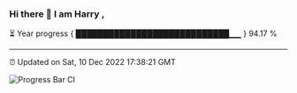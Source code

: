### Hi there 👋 I am Harry , 

⏳ Year progress { ████████████████████████████▁▁ } 94.17 %

---

⏰ Updated on Sat, 10 Dec 2022 17:38:21 GMT

![Progress Bar CI](https://github.com/duykhang68/duykhang68/workflows/Progress%20Bar%20CI/badge.svg)
